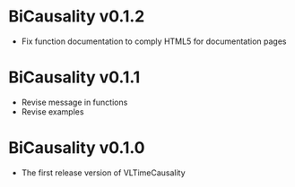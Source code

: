 # BiCausality v0.1.2
* Fix function documentation to comply HTML5 for documentation pages
# BiCausality v0.1.1
* Revise message in functions
* Revise examples

# BiCausality v0.1.0
* The first release version of VLTimeCausality
